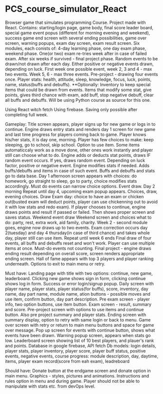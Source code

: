 # PCS_course_simulator_React
Browser game that simulates programming Course. Project made with React. Contains: starting/login page, game body, final score leader board, special game event popus (different for morning evening and weekend), success game end screen with several ending possibilities, game over screen, warning popups, exam day screen, exam result screen.
Six modules, each conists of: 4-day learning phase, one day exam phase, weekend phase. One(or two) exam re-tries week after in case of failed exam. After six weeks if survived - final project phase.
Random events to be drawn/not drawn after each day. Either positive or negative events drawn, depending on luck. First week one possible event, week 2, 3 and 4 - max two events. Week 5, 6 - max three events. Pre-project - drawing four events once. Player stats: health, attitude, sleep, knowledge, focus, luck, points, name, status(buffs and debuffs). **Optionally: Inventory to keep special items that could be drawn from events. Items that modify some stat, give points, gives third chance with exam, add buff, stop negative debuff, clear all buffs and debuffs. Will be using Python course as source for this one.

Using React witch fetch
Using firebase.
Saving only possible after completing full week.




Gameplay: 
Title screen appears, player signs up for new game or logs in to continue.
Engine draws entry stats and renders day 1 screen for new game and last time progress for players coming back to game.
Player knows his/her stats, it is day one, morning. Player has few choices to make: keep sleeping, go to school, skip school. Option to use item. Some items automaticcaly work as a move done, other ones work instantly and player still can choose what to do.
Engine adds or deducts stat points, draws IF random event occurs. If yes, draws random event. Depending on luck factor, positive or negative event.
Engine modifies stats if needed. Adds buffs/debuffs and items in case of such event. Buffs and debuffs and stats go to data base.
Day 1 afternoon screen appears with choices: do homework, go straight to sleep, go to party, choice modifies stats accordingly. Must do events can narrow choice options.
Event draw.
Day 2 morning
Repeat until day 4, upcoming exam popup appears. Choices, draw, evening choices.
Draw
Exam day: choice to have an exam or chicken out(busted exam will deduct points, player can use chickenning out to avoid it with low stats and redo exam). If player chooses to continue, engine draws points and result if passed or failed. Then shows proper screen and saves status.
Weekend event draw
Weekend screen and choices what to do: party, rest, extra work, aid family, charity.
Week 2 - second module goes, engine now draws up to two events.
Exam correction occurs day 2(tuesday) and day 4 thursday(in case of third chance) and takes whole day, player still can use item.
Repeat until week 6 ends
Final draw of four events, all buffs and debuffs reset and won't work. Player can use multiple items at once. Must-do events not counting. 
Final project - engine draws ending result depending on overall score, screen renders appropriate ending screen.
Hall of fame appears with top 3 players and player ranking underneath. Options to exit to main menu or retry.

Must have:
Landing page with title with two options: continue, new game, leaderboard. Clicking new game shows sign in form, clicking continue shows log in form.
Success or error login/signup popup.
Daily screen with player name, player stats, player status(for buffs), score, inventory, day name, day part name, module name, ation buttons - possible moves and use item, confirm button, day part description.
Pre exam screen - player info, two option buttons, use item button.
Exam screen - result, summary and score.
Pre-project screen with options to use items and continue button. Also pre project summary and player stats.
Ending screen with summary display, option to retry with same login or back to menu.
Game over screen with retry or return to main menu buttons and space for game over message.
Pop up screen for events with continue button, shows what events have been drawn.
Warning popup screen, appears when stats go low.
Leaderboard screen showing list of 10 best players, and plauer's rank and points.
Database in google firebase, API fetch
Db models: login details, player stats, player inventory, player score, player buff status, positive events, negative events, course progress: module description, day, daytime, items, player exam record(score from eah exam), leadreboard

Should have:
Donate button at the endgame screen and donate option in main menu.
Graphics - styles, pictures and animations.
Instructions and rules option in menu and during game.
Player should not be able to manipulate with stats etc. from devOps level.

